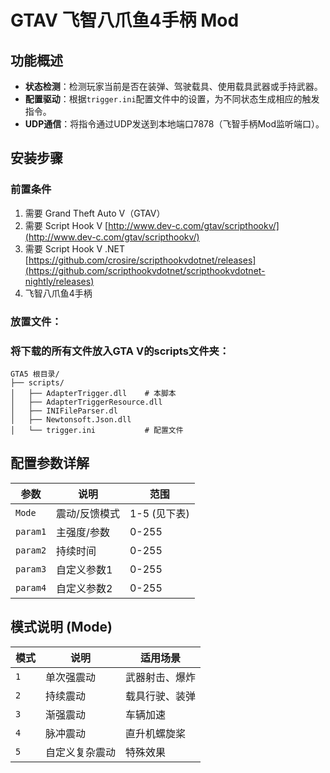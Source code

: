 # GTAV 飞智八爪鱼4手柄 Mod

## 功能概述
- **状态检测**：检测玩家当前是否在装弹、驾驶载具、使用载具武器或手持武器。
- **配置驱动**：根据`trigger.ini`配置文件中的设置，为不同状态生成相应的触发指令。
- **UDP通信**：将指令通过UDP发送到本地端口7878（飞智手柄Mod监听端口）。
  
## 安装步骤
### 前置条件
1. 需要 Grand Theft Auto V（GTAV）
2. 需要 Script Hook V [http://www.dev-c.com/gtav/scripthookv/](http://www.dev-c.com/gtav/scripthookv/)
3. 需要 Script Hook V .NET [https://github.com/crosire/scripthookvdotnet/releases](https://github.com/scripthookvdotnet/scripthookvdotnet-nightly/releases)
4. 飞智八爪鱼4手柄

### 放置文件：
### 将下载的所有文件放入GTA V的scripts文件夹：
```
GTA5 根目录/
├── scripts/
│   ├── AdapterTrigger.dll    # 本脚本
│   ├── AdapterTriggerResource.dll
│   ├── INIFileParser.dl
│   ├── Newtonsoft.Json.dll
│   └── trigger.ini           # 配置文件
```
## 配置参数详解

|    参数    |    说明    |    范围    |
| ------------- | ------------- |------------- |
| `Mode`    | 震动/反馈模式	 | 1-5 (见下表)    |
| `param1`  | 主强度/参数     | 0-255          |
| `param2`  | 持续时间        | 0-255          |
| `param3`  | 自定义参数1     | 0-255          |
| `param4`  | 自定义参数2     | 0-255          |    

## 模式说明 (Mode)

|模式|说明|适用场景|
| ------------- | ------------- |------------- |
| `1`	|单次强震动|	武器射击、爆炸|
| `2`	|持续震动|	载具行驶、装弹|
| `3`	|渐强震动|	车辆加速|
| `4`	|脉冲震动|	直升机螺旋桨|
| `5`	|自定义复杂震动|	特殊效果|
